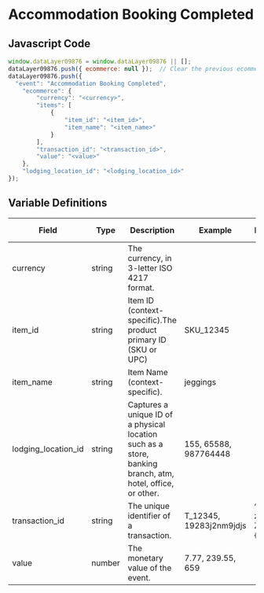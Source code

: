 # Accommodation Booking Completed

### 

## Javascript Code
```js
window.dataLayer09876 = window.dataLayer09876 || [];
dataLayer09876.push({ ecommerce: null });  // Clear the previous ecommerce object.
dataLayer09876.push({
  "event": "Accommodation Booking Completed",
    "ecommerce": {
        "currency": "<currency>",
        "items": [
            {
                "item_id": "<item_id>",
                "item_name": "<item_name>"
            }
        ],
        "transaction_id": "<transaction_id>",
        "value": "<value>"
    },
    "lodging_location_id": "<lodging_location_id>"
});
```

## Variable Definitions

|Field|Type|Description|Example|Pattern|Min Length|Max Length|Minimum|Maximum|Multiple Of|
| --- | --- | --- | --- | --- | --- | --- | --- | --- | --- |
|currency|string|The currency, in 3-letter ISO 4217 format.||||||||
|item_id|string|Item ID \(context-specific\).The product primary ID \(SKU or UPC\) |SKU\_12345|||||||
|item_name|string|Item Name \(context-specific\).|jeggings|||||||
|lodging_location_id|string|Captures a unique ID of a physical location such as a store, banking branch, atm, hotel, office, or other.|155, 65588, 987764448|||||||
|transaction_id|string|The unique identifier of a transaction.|T\_12345, 19283j2nm9jdjs|^[a-zA-Z0-9]{6,20}$|6|20||||
|value|number|The monetary value of the event.	|7.77, 239.55, 659|||||||




